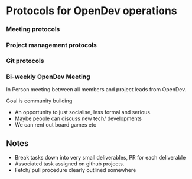 # Protocols for OpenDev operations

### Meeting protocols

### Project management protocols

### Git protocols

### Bi-weekly OpenDev Meeting
In Person meeting between all members and project leads from OpenDev.

Goal is community building 

- An opportunity to just socialise, less formal and serious.
- Maybe people can discuss new tech/ developments
- We can rent out board games etc


## Notes
- Break tasks down into very small deliverables, PR for each deliverable
- Associated task assigned on github projects.
- Fetch/ pull procedure clearly outlined somewhere
